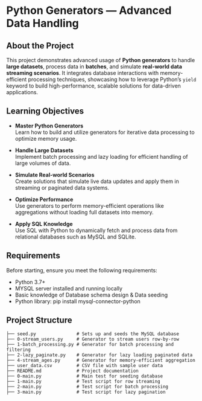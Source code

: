 # Python Generators — Advanced Data Handling

## About the Project

This project demonstrates advanced usage of **Python generators** to handle **large datasets**, process data in **batches**, and simulate **real-world data streaming scenarios**. It integrates database interactions with memory-efficient processing techniques, showcasing how to leverage Python’s `yield` keyword to build high-performance, scalable solutions for data-driven applications.


## Learning Objectives

-  **Master Python Generators**  
  Learn how to build and utilize generators for iterative data processing to optimize memory usage.

-  **Handle Large Datasets**  
  Implement batch processing and lazy loading for efficient handling of large volumes of data.

- **Simulate Real-world Scenarios**  
  Create solutions that simulate live data updates and apply them in streaming or paginated data systems.

- **Optimize Performance**  
  Use generators to perform memory-efficient operations like aggregations without loading full datasets into memory.

-  **Apply SQL Knowledge**  
  Use SQL with Python to dynamically fetch and process data from relational databases such as MySQL and SQLite.

## Requirements

Before starting, ensure you meet the following requirements:

- Python 3.7+
- MYSQL server installed and running locally
- Basic knowledge of Database schema design & Data seeding
- Python library:
pip install mysql-connector-python


## Project Structure

```python-generators-0x00/
├── seed.py               # Sets up and seeds the MySQL database
├── 0-stream_users.py     # Generator to stream users row-by-row
├── 1-batch_processing.py # Generator for batch processing and filtering
├── 2-lazy_paginate.py    # Generator for lazy loading paginated data
├── 4-stream_ages.py      # Generator for memory-efficient aggregation
├── user_data.csv         # CSV file with sample user data
├── README.md             # Project documentation
├── 0-main.py             # Main test for seeding database
├── 1-main.py             # Test script for row streaming
├── 2-main.py             # Test script for batch processing
├── 3-main.py             # Test script for lazy pagination